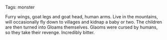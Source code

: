Tags: monster

Furry wings, goat legs and goat head, human arms. Live in the mountains, will occasionally fly down to villages and kidnap a baby or two. The children are then turned into Gloams themselves. Glaoms were cursed by humans, so they take their revenge. Incredibly bitter. 